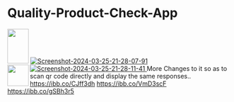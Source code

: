 # Quality-Product-Check-App

<a href="https://ibb.co/CJff3dh"><img src="https://i.ibb.co/q0vv3Gk/Screenshot-2024-03-25-21-18-56-96.png" height="78" width="48"></a>
<a href="https://ibb.co/VmD3scF"><img src="https://i.ibb.co/BNjw95h/Screenshot-2024-03-25-21-28-07-91.png" alt="Screenshot-2024-03-25-21-28-07-91" border="0"></a>
<a href="https://ibb.co/gSBh3r5"><img src="https://i.ibb.co/1rwjL0D/Screenshot-2024-03-25-21-28-11-41.png" alt="Screenshot-2024-03-25-21-28-11-41" border="0">
<a href="url"><img src="https://ibb.co/CJff3dh" align="left" height="48" width="48" ></a>
More Changes to it so as to scan qr code directly and display the same responses..
https://ibb.co/CJff3dh
https://ibb.co/VmD3scF
https://ibb.co/gSBh3r5
